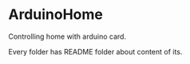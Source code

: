# ArduinoHome
Controlling home with arduino card.

Every folder has README folder about content of its.
